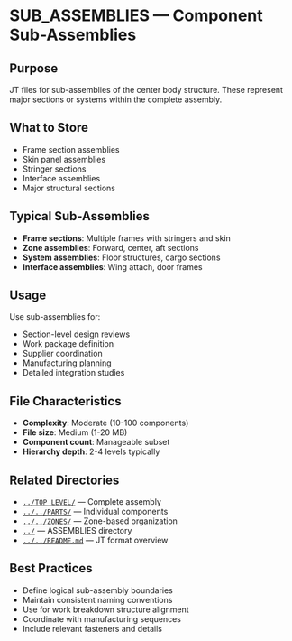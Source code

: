 # SUB_ASSEMBLIES — Component Sub-Assemblies

## Purpose

JT files for sub-assemblies of the center body structure. These represent major sections or systems within the complete assembly.

## What to Store

- Frame section assemblies
- Skin panel assemblies
- Stringer sections
- Interface assemblies
- Major structural sections

## Typical Sub-Assemblies

- **Frame sections**: Multiple frames with stringers and skin
- **Zone assemblies**: Forward, center, aft sections
- **System assemblies**: Floor structures, cargo sections
- **Interface assemblies**: Wing attach, door frames

## Usage

Use sub-assemblies for:
- Section-level design reviews
- Work package definition
- Supplier coordination
- Manufacturing planning
- Detailed integration studies

## File Characteristics

- **Complexity**: Moderate (10-100 components)
- **File size**: Medium (1-20 MB)
- **Component count**: Manageable subset
- **Hierarchy depth**: 2-4 levels typically

## Related Directories

- [`../TOP_LEVEL/`](../TOP_LEVEL/) — Complete assembly
- [`../../PARTS/`](../../PARTS/) — Individual components
- [`../../ZONES/`](../../ZONES/) — Zone-based organization
- [`../`](../) — ASSEMBLIES directory
- [`../../README.md`](../../README.md) — JT format overview

## Best Practices

- Define logical sub-assembly boundaries
- Maintain consistent naming conventions
- Use for work breakdown structure alignment
- Coordinate with manufacturing sequences
- Include relevant fasteners and details
